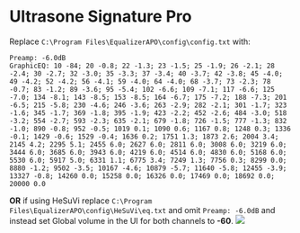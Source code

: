 # Ultrasone Signature Pro
Replace `C:\Program Files\EqualizerAPO\config\config.txt` with:
```
Preamp: -6.0dB
GraphicEQ: 10 -84; 20 -0.8; 22 -1.3; 23 -1.5; 25 -1.9; 26 -2.1; 28 -2.4; 30 -2.7; 32 -3.0; 35 -3.3; 37 -3.4; 40 -3.7; 42 -3.8; 45 -4.0; 49 -4.2; 52 -4.2; 56 -4.1; 59 -4.0; 64 -4.0; 68 -3.7; 73 -2.3; 78 -0.7; 83 -1.2; 89 -3.6; 95 -5.4; 102 -6.6; 109 -7.1; 117 -6.6; 125 -7.0; 134 -8.1; 143 -8.5; 153 -8.5; 164 -6.7; 175 -7.2; 188 -7.3; 201 -6.5; 215 -5.8; 230 -4.6; 246 -3.6; 263 -2.9; 282 -2.1; 301 -1.7; 323 -1.6; 345 -1.7; 369 -1.8; 395 -1.9; 423 -2.2; 452 -2.6; 484 -3.0; 518 -3.2; 554 -2.7; 593 -2.3; 635 -2.1; 679 -1.8; 726 -1.5; 777 -1.3; 832 -1.0; 890 -0.8; 952 -0.5; 1019 0.1; 1090 0.6; 1167 0.8; 1248 0.3; 1336 -0.1; 1429 -0.6; 1529 -0.4; 1636 0.2; 1751 1.3; 1873 2.6; 2004 3.4; 2145 4.2; 2295 5.1; 2455 6.0; 2627 6.0; 2811 6.0; 3008 6.0; 3219 6.0; 3444 6.0; 3685 6.0; 3943 6.0; 4219 6.0; 4514 6.0; 4830 6.0; 5168 6.0; 5530 6.0; 5917 5.0; 6331 1.1; 6775 3.4; 7249 1.3; 7756 0.3; 8299 0.0; 8880 -1.2; 9502 -3.5; 10167 -4.6; 10879 -5.7; 11640 -5.8; 12455 -3.9; 13327 -0.8; 14260 0.0; 15258 0.0; 16326 0.0; 17469 0.0; 18692 0.0; 20000 0.0
```
**OR** if using HeSuVi replace `C:\Program Files\EqualizerAPO\config\HeSuVi\eq.txt` and omit `Preamp: -6.0dB` and instead set Global volume in the UI for both channels to **-60**.
![](https://raw.githubusercontent.com/jaakkopasanen/AutoEq/master/results/Innerfidelity%202017/headphoncecom/onear/Ultrasone%20Signature%20Pro/Ultrasone%20Signature%20Pro.png)